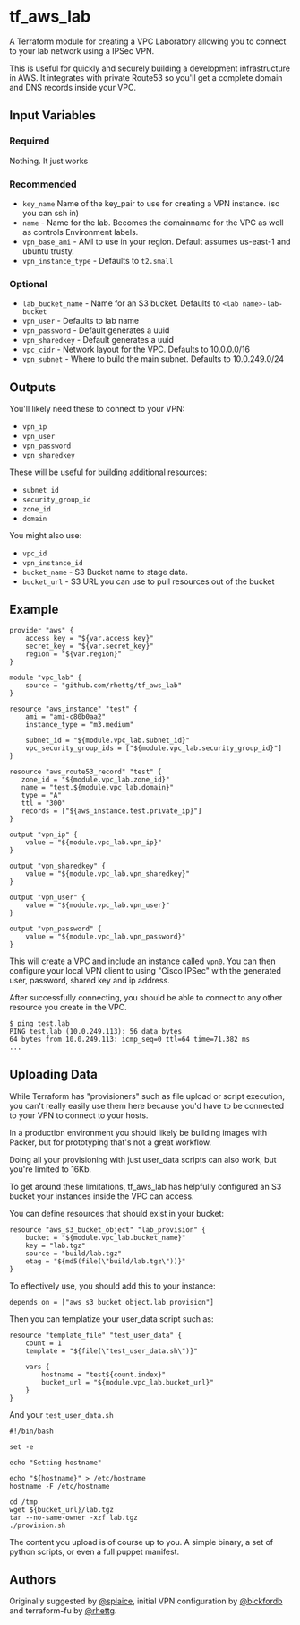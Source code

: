 # tf_aws_lab

A Terraform module for creating a VPC Laboratory allowing you to connect to
your lab network using a IPSec VPN.

This is useful for quickly and securely building a development infrastructure
in AWS. It integrates with private Route53 so you'll get a complete domain and
DNS records inside your VPC.

## Input Variables

### Required

  Nothing. It just works

### Recommended

 * `key_name` Name of the key_pair to use for creating a VPN instance. (so you can ssh in)
 * `name` - Name for the lab. Becomes the domainname for the VPC as well as controls Environment labels.
 * `vpn_base_ami` - AMI to use in your region. Default assumes us-east-1 and ubuntu trusty.
 * `vpn_instance_type` - Defaults to `t2.small`

### Optional

 * `lab_bucket_name` - Name for an S3 bucket. Defaults to `<lab name>-lab-bucket`
 * `vpn_user` - Defaults to lab name
 * `vpn_password` - Default generates a uuid
 * `vpn_sharedkey` - Default generates a uuid
 * `vpc_cidr` - Network layout for the VPC. Defaults to 10.0.0.0/16
 * `vpn_subnet` - Where to build the main subnet. Defaults to 10.0.249.0/24

## Outputs

You'll likely need these to connect to your VPN:

  * `vpn_ip`
  * `vpn_user`
  * `vpn_password`
  * `vpn_sharedkey`

These will be useful for building additional resources:

  * `subnet_id`
  * `security_group_id`
  * `zone_id`
  * `domain`

You might also use:

  * `vpc_id`
  * `vpn_instance_id`
  * `bucket_name` - S3 Bucket name to stage data.
  * `bucket_url` - S3 URL you can use to pull resources out of the bucket


## Example

```
provider "aws" {
    access_key = "${var.access_key}"
    secret_key = "${var.secret_key}"
    region = "${var.region}"
}

module "vpc_lab" {
    source = "github.com/rhettg/tf_aws_lab"
}

resource "aws_instance" "test" {
    ami = "ami-c80b0aa2"
    instance_type = "m3.medium"

    subnet_id = "${module.vpc_lab.subnet_id}"
    vpc_security_group_ids = ["${module.vpc_lab.security_group_id}"]
}

resource "aws_route53_record" "test" {
   zone_id = "${module.vpc_lab.zone_id}"
   name = "test.${module.vpc_lab.domain}"
   type = "A"
   ttl = "300"
   records = ["${aws_instance.test.private_ip}"]
}

output "vpn_ip" {
    value = "${module.vpc_lab.vpn_ip}"
}

output "vpn_sharedkey" {
    value = "${module.vpc_lab.vpn_sharedkey}"
}

output "vpn_user" {
    value = "${module.vpc_lab.vpn_user}"
}

output "vpn_password" {
    value = "${module.vpc_lab.vpn_password}"
}
```

This will create a VPC and include an instance called `vpn0`. You can then configure
your local VPN client to using "Cisco IPSec" with the generated user, password,
shared key and ip address.

After successfully connecting, you should be able to connect to any other
resource you create in the VPC.

    $ ping test.lab
    PING test.lab (10.0.249.113): 56 data bytes
    64 bytes from 10.0.249.113: icmp_seq=0 ttl=64 time=71.382 ms
    ...

## Uploading Data

While Terraform has "provisioners" such as file upload or script execution, you
can't really easily use them here because you'd have to be connected to your
VPN to connect to your hosts.

In a production environment you should likely be building images with Packer,
but for prototyping that's not a great workflow.

Doing all your provisioning with just user_data scripts can also work, but
you're limited to 16Kb.

To get around these limitations, tf_aws_lab has helpfully configured an S3
bucket your instances inside the VPC can access.

You can define resources that should exist in your bucket:

    resource "aws_s3_bucket_object" "lab_provision" {
        bucket = "${module.vpc_lab.bucket_name}"
        key = "lab.tgz"
        source = "build/lab.tgz"
        etag = "${md5(file(\"build/lab.tgz\"))}"
    }

To effectively use, you should add this to your instance:

    depends_on = ["aws_s3_bucket_object.lab_provision"]

Then you can templatize your user_data script such as:

    resource "template_file" "test_user_data" {
        count = 1
        template = "${file(\"test_user_data.sh\")}"

        vars {
            hostname = "test${count.index}"
            bucket_url = "${module.vpc_lab.bucket_url}"
        }
    }

And your `test_user_data.sh`

```
#!/bin/bash

set -e

echo "Setting hostname"

echo "${hostname}" > /etc/hostname
hostname -F /etc/hostname

cd /tmp
wget ${bucket_url}/lab.tgz
tar --no-same-owner -xzf lab.tgz
./provision.sh
```

The content you upload is of course up to you. A simple binary, a set of python
scripts, or even a full puppet manifest.


## Authors

Originally suggested by [@splaice](https://github.com/splaice), initial VPN
configuration by [@bickfordb](https://github.com/bickfordb) and terraform-fu by
[@rhettg](https://github.com/rhettg).
